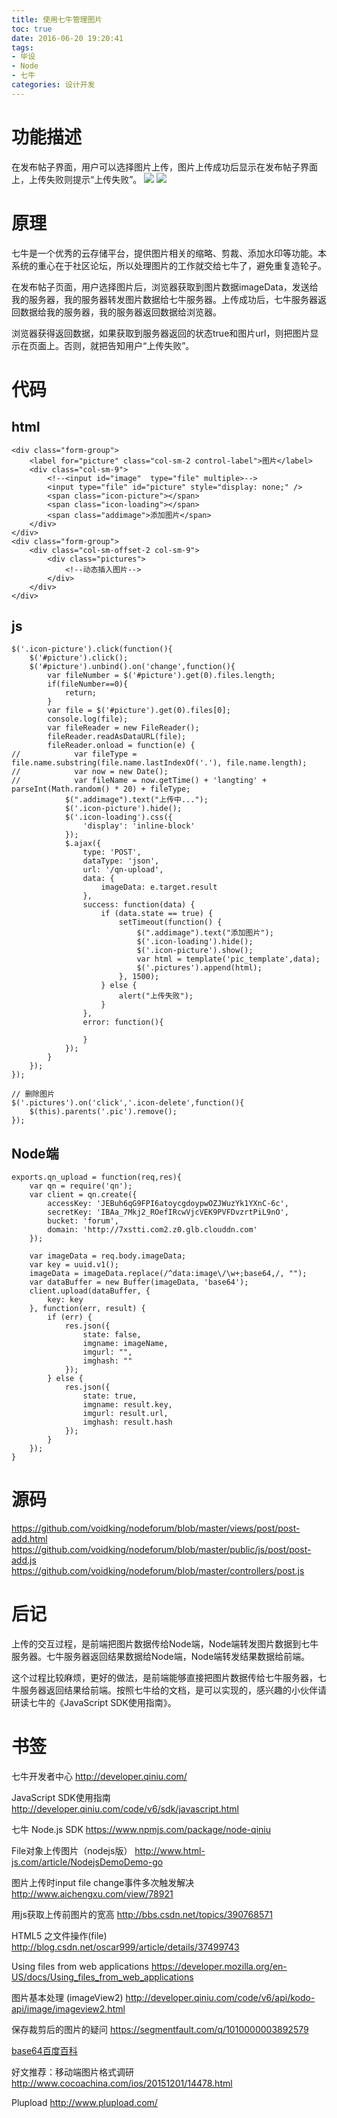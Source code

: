 ```yaml
---
title: 使用七牛管理图片
toc: true
date: 2016-06-20 19:20:41
tags:
- 毕设
- Node
- 七牛
categories: 设计开发
---
```

# 功能描述
在发布帖子界面，用户可以选择图片上传，图片上传成功后显示在发布帖子界面上，上传失败则提示“上传失败”。
![](http://7oxjrx.com1.z0.glb.clouddn.com//imgs/qiniu/loading.png)
![](http://7oxjrx.com1.z0.glb.clouddn.com//imgs/qiniu/show.png)

<!--more-->

# 原理
七牛是一个优秀的云存储平台，提供图片相关的缩略、剪裁、添加水印等功能。本系统的重心在于社区论坛，所以处理图片的工作就交给七牛了，避免重复造轮子。

在发布帖子页面，用户选择图片后，浏览器获取到图片数据imageData，发送给我的服务器，我的服务器转发图片数据给七牛服务器。上传成功后，七牛服务器返回数据给我的服务器，我的服务器返回数据给浏览器。

浏览器获得返回数据，如果获取到服务器返回的状态true和图片url，则把图片显示在页面上。否则，就把告知用户“上传失败”。

# 代码
## html
```
<div class="form-group">
    <label for="picture" class="col-sm-2 control-label">图片</label>
    <div class="col-sm-9">
        <!--<input id="image"  type="file" multiple>-->
        <input type="file" id="picture" style="display: none;" />
        <span class="icon-picture"></span>
        <span class="icon-loading"></span>
        <span class="addimage">添加图片</span>
    </div>
</div>
<div class="form-group">
    <div class="col-sm-offset-2 col-sm-9">
        <div class="pictures">
            <!--动态插入图片-->
        </div>
    </div>
</div>
```

## js
```
$('.icon-picture').click(function(){
    $('#picture').click();
    $('#picture').unbind().on('change',function(){
        var fileNumber = $('#picture').get(0).files.length;
        if(fileNumber==0){
            return;
        }
        var file = $('#picture').get(0).files[0];
        console.log(file);
        var fileReader = new FileReader();
        fileReader.readAsDataURL(file);
        fileReader.onload = function(e) {
//            var fileType = file.name.substring(file.name.lastIndexOf('.'), file.name.length);
//            var now = new Date();
//            var fileName = now.getTime() + 'langting' + parseInt(Math.random() * 20) + fileType;
            $(".addimage").text("上传中...");
            $('.icon-picture').hide();
            $('.icon-loading').css({
                'display': 'inline-block'
            });
            $.ajax({
                type: 'POST',
                dataType: 'json',
                url: '/qn-upload',
                data: {
                    imageData: e.target.result
                },
                success: function(data) {
                    if (data.state == true) {
                        setTimeout(function() {
                            $(".addimage").text("添加图片");
                            $('.icon-loading').hide();
                            $('.icon-picture').show();
                            var html = template('pic_template',data);
                            $('.pictures').append(html);
                        }, 1500);
                    } else {
                        alert("上传失败");
                    }
                },
                error: function(){

                }
            });
        }
    });
});

// 删除图片
$('.pictures').on('click','.icon-delete',function(){
    $(this).parents('.pic').remove();
});
```

## Node端
```
exports.qn_upload = function(req,res){
    var qn = require('qn');
    var client = qn.create({
        accessKey: 'JEBuh6qG9FPI6atoycgdoypwOZJWuzYk1YXnC-6c',
        secretKey: 'IBAa_7Mkj2_ROefIRcwVjcVEK9PVFDvzrtPiL9nO',
        bucket: 'forum',
        domain: 'http://7xstti.com2.z0.glb.clouddn.com'
    });

    var imageData = req.body.imageData;
    var key = uuid.v1();
    imageData = imageData.replace(/^data:image\/\w+;base64,/, "");
    var dataBuffer = new Buffer(imageData, 'base64');
    client.upload(dataBuffer, {
        key: key
    }, function(err, result) {
        if (err) {
            res.json({
                state: false,
                imgname: imageName,
                imgurl: "",
                imghash: ""
            });
        } else {
            res.json({
                state: true,
                imgname: result.key,
                imgurl: result.url,
                imghash: result.hash
            });
        }
    });
}
```

# 源码
https://github.com/voidking/nodeforum/blob/master/views/post/post-add.html
https://github.com/voidking/nodeforum/blob/master/public/js/post/post-add.js
https://github.com/voidking/nodeforum/blob/master/controllers/post.js

# 后记
上传的交互过程，是前端把图片数据传给Node端，Node端转发图片数据到七牛服务器。七牛服务器返回结果数据给Node端，Node端转发结果数据给前端。

这个过程比较麻烦，更好的做法，是前端能够直接把图片数据传给七牛服务器，七牛服务器返回结果给前端。按照七牛给的文档，是可以实现的，感兴趣的小伙伴请研读七牛的《JavaScript SDK使用指南》。

# 书签
七牛开发者中心
http://developer.qiniu.com/

JavaScript SDK使用指南
http://developer.qiniu.com/code/v6/sdk/javascript.html

七牛 Node.js SDK
https://www.npmjs.com/package/node-qiniu

File对象上传图片（nodejs版）
http://www.html-js.com/article/NodejsDemoDemo-go

图片上传时input file change事件多次触发解决
http://www.aichengxu.com/view/78921

用js获取上传前图片的宽高
http://bbs.csdn.net/topics/390768571

HTML5 之文件操作(file)
http://blog.csdn.net/oscar999/article/details/37499743

Using files from web applications
https://developer.mozilla.org/en-US/docs/Using_files_from_web_applications

图片基本处理 (imageView2)
http://developer.qiniu.com/code/v6/api/kodo-api/image/imageview2.html

保存裁剪后的图片的疑问
https://segmentfault.com/q/1010000003892579

[base64百度百科](http://baike.baidu.com/link?url=Dp2Jx27cpeyrnBSdIEIJK_DHMcPATWfzpcTKJ9j62v0J13LZE6jNkGWfmip9wvf-A_x_Fg4NToVVM8Z8r_avLK)

好文推荐：移动端图片格式调研
http://www.cocoachina.com/ios/20151201/14478.html

Plupload
http://www.plupload.com/
